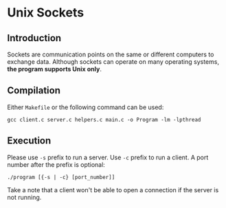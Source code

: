 # Unix Sockets

## Introduction
Sockets are communication points on the same or different computers to exchange data. Although sockets can operate on many operating systems, **the program supports Unix only**. 

## Compilation
Either `Makefile` or the following command can be used:
```
gcc client.c server.c helpers.c main.c -o Program -lm -lpthread
```

## Execution
Please use `-s` prefix to run a server. Use `-c` prefix to run a client. A port number after the prefix is optional:
```
./program [{-s | -c} [port_number]]
```
Take a note that a client won't be able to open a connection if the server is not running.
